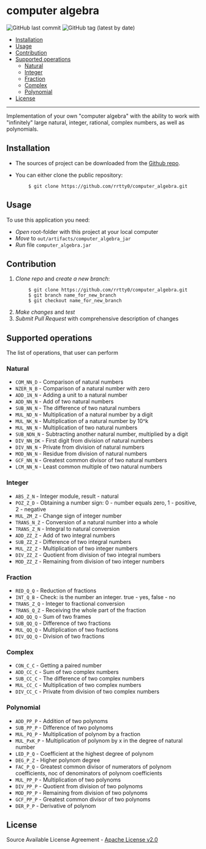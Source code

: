 # computer algebra
 
![GitHub last commit](https://img.shields.io/github/last-commit/rrtty0/computer_algebra?style=plastic)
![GitHub tag (latest by date)](https://img.shields.io/github/v/tag/rrtty0/computer_algebra?style=plastic)

- [Installation](#anc1)
- [Usage](#anc2)
- [Contribution](#anc3)
- [Supported operations](#anc4)
   * [Natural](#anc4.1)
   * [Integer](#anc4.2)
   * [Fraction](#anc4.3)
   * [Complex](#anc4.4)
   * [Polynomial](#anc4.5)
- [License](#anc5)

---

Implementation of your own "computer algebra" with the ability to work with "infinitely" large natural, integer, rational, complex numbers, as well as polynomials.


<a id="anc1"></a>

## Installation
- The sources of project can be downloaded from the [Github repo](https://github.com/rrtty0/computer_algebra.git).

* You can either clone the public repository:
```
        $ git clone https://github.com/rrtty0/computer_algebra.git 
```

<a id="anc2"></a>

## Usage
To use this application you need:
- _Open_ root-folder with this project at your local computer
- _Move_ to `out/artifacts/computer_algebra_jar`
- _Run_ file `computer_algebra.jar`

<a id="anc3"></a>

## Contribution
1. _Clone repo_ and _create a new branch_:
```
        $ git clone https://github.com/rrtty0/computer_algebra.git
        $ git branch name_for_new_branch
        $ git checkout name_for_new_branch
```
2. _Make changes_ and _test_
3. _Submit Pull Request_ with comprehensive description of changes

<a id="anc4"></a>

## Supported operations

The list of operations, that user can perform

<a id="anc4.1"></a>

### Natural
- `COM_NN_D`  - Comparison of natural numbers
- `NZER_N_B`  - Comparison of a natural number with zero
- `ADD_1N_N`  - Adding a unit to a natural number
- `ADD_NN_N`  - Add of two natural numbers
- `SUB_NN_N`  - The difference of two natural numbers
- `MUL_ND_N`  - Multiplication of a natural number by a digit
- `MUL_NK_N`  - Multiplication of a natural number by 10^k
- `MUL_NN_N`  - Multiplication of two natural numbers
- `SUB_NDN_N` - Subtracting another natural number, multiplied by a digit
- `DIV_NN_DK` - First digit from division of natural numbers
- `DIV_NN_N`  - Private from division of natural numbers
- `MOD_NN_N`  - Residue from division of natural numbers
- `GCF_NN_N`  - Greatest common divisor of two natural numbers
- `LCM_NN_N`  - Least common multiple of two natural numbers

<a id="anc4.2"></a>

### Integer
- `ABS_Z_N`   - Integer module, result - natural
- `POZ_Z_D`   - Obtaining a number sign: 0 - number equals zero, 1 - positive, 2 - negative
- `MUL_ZM_Z`  - Change sign of integer number
- `TRANS_N_Z` - Conversion of a natural number into a whole
- `TRANS_Z_N` - Integral to natural conversion
- `ADD_ZZ_Z`  - Add of two integral numbers
- `SUB_ZZ_Z`  - Difference of two integral numbers
- `MUL_ZZ_Z`  - Multiplication of two integer numbers
- `DIV_ZZ_Z`  - Quotient from division of two integral numbers
- `MOD_ZZ_Z`  - Remaining from division of two integer numbers

<a id="anc4.3"></a>

### Fraction
- `RED_Q_Q`   - Reduction of fractions
- `INT_Q_B`   - Check: is the number an integer. true - yes, false - no
- `TRANS_Z_Q` - Integer to fractional conversion
- `TRANS_Q_Z` - Receiving the whole part of the fraction
- `ADD_QQ_Q`  - Sum of two frames
- `SUB_QQ_Q`  - Difference of two fractions
- `MUL_QQ_Q`  - Multiplication of two fractions
- `DIV_QQ_Q`  - Division of two fractions

<a id="anc4.4"></a>

### Complex
- `CON_C_C`   - Getting a paired number
- `ADD_CC_C`  - Sum of two complex numbers
- `SUB_CC_C`  - The difference of two complex numbers
- `MUL_CC_C`  - Multiplication of two complex numbers
- `DIV_CC_C`  - Private from division of two complex numbers

<a id="anc4.5"></a>

### Polynomial
- `ADD_PP_P`    - Addition of two polynoms
- `SUB_PP_P`    - Difference of two polynoms
- `MUL_PQ_P`    - Multiplication of polynom by a fraction
- `MUL_PxK_P`   - Multiplication of polynom by x in the degree of natural number
- `LED_P_Q`     - Coefficient at the highest degree of polynom
- `DEG_P_Z`     - Higher polynom degree
- `FAC_P_Q`     - Greatest common divisor of numerators of polynom coefficients, noc of denominators of polynom coefficients
- `MUL_PP_P`    - Multiplication of two polynoms
- `DIV_PP_P`    - Quotient from division of two polynoms
- `MOD_PP_P`    - Remaining from division of two polynoms
- `GCF_PP_P`    - Greatest common divisor of two polynoms
- `DER_P_P`     - Derivative of polynom

<a id="anc5"></a>

## License
Source Available License Agreement - [Apache License v2.0](./LICENSE)